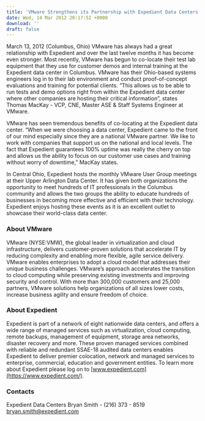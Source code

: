 ```yaml
---
title: 'VMware Strengthens its Partnership with Expedient Data Centers'
date: Wed, 14 Mar 2012 20:17:52 +0000
download: ''
draft: false
---
```


March 13, 2012 (Columbus, Ohio) VMware has always had a great relationship with Expedient and over the last twelve months it has become even stronger. Most recently, VMware has begun to co-locate their test lab equipment that they use for customer demos and internal training at the Expedient data center in Columbus. VMware has their Ohio-based systems engineers log in to their lab environment and conduct proof-of-concept evaluations and training for potential clients. “This allows us to be able to run tests and demo options right from within the Expedient data center where other companies are hosting their critical information”, states Thomas MacKay - VCP, CNE, Master ASE & Staff Systems Engineer at VMware.

VMware has seen tremendous benefits of co-locating at the Expedient data center. “When we were choosing a data center, Expedient came to the front of our mind especially since they are a national VMware partner. We like to work with companies that support us on the national and local levels. The fact that Expedient guarantees 100% uptime was really the cherry on top and allows us the ability to focus on our customer use cases and training without worry of downtime,” MacKay states.

In Central Ohio, Expedient hosts the monthly VMware User Group meetings at their Upper Arlington Data Center. It has given both organizations the opportunity to meet hundreds of IT professionals in the Columbus community and allows the two groups the ability to educate hundreds of businesses in becoming more effective and efficient with their technology. Expedient enjoys hosting these events as it is an excellent outlet to showcase their world-class data center.

### About VMware

VMware (NYSE:VMW), the global leader in virtualization and cloud infrastructure, delivers customer-proven solutions that accelerate IT by reducing complexity and enabling more flexible, agile service delivery. VMware enables enterprises to adopt a cloud model that addresses their unique business challenges. VMware’s approach accelerates the transition to cloud computing while preserving existing investments and improving security and control. With more than 300,000 customers and 25,000 partners, VMware solutions help organizations of all sizes lower costs, increase business agility and ensure freedom of choice.

### About Expedient

Expedient is part of a network of eight nationwide data centers, and offers a wide range of managed services such as virtualization, cloud computing, remote backups, management of equipment, storage area networks, disaster recovery and more. These proven managed services combined with reliable and redundant SSAE-18 audited data centers enables Expedient to deliver premier colocation, network and managed services to enterprise, commercial, education and government entities. To learn more about Expedient please log on to [www.expedient.com](https://www.expedient.com/).

### Contacts

Expedient Data Centers Bryan Smith - (216) 373 - 8519 [bryan.smith@expedient.com](mailto:bryan.smith@expedient.com)